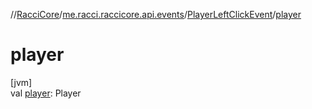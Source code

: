 //[RacciCore](../../../index.md)/[me.racci.raccicore.api.events](../index.md)/[PlayerLeftClickEvent](index.md)/[player](player.md)

# player

[jvm]\
val [player](player.md): Player
